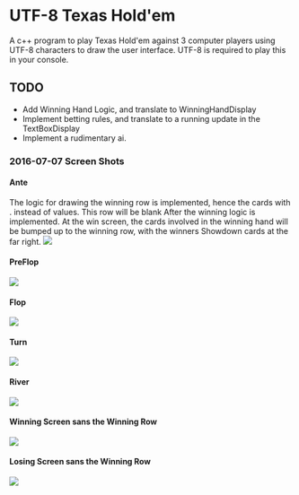 # UTF-8 Texas Hold'em
A c++ program to play Texas Hold'em against 3 computer players using UTF-8 characters to
draw the user interface. UTF-8 is required to play this in your console.

## TODO
* Add Winning Hand Logic, and translate to WinningHandDisplay
* Implement betting rules, and translate to a running update in the TextBoxDisplay
* Implement a rudimentary ai.

### 2016-07-07 Screen Shots
#### Ante
The logic for drawing the winning row is implemented, hence the cards with . instead of values. This row will be blank After the winning logic is implemented. At the win screen, the cards involved in the winning hand will be bumped up to the winning row, with the winners Showdown cards at the far right.
![](screenshots/2016-07-07_GameStart.png)  

#### PreFlop
![](screenshots/2016-07-07_PreFlop.png)

#### Flop
![](screenshots/2016-07-07_Flop.png)

#### Turn
![](screenshots/2016-07-07_Turn.png)

#### River
![](screenshots/2016-07-07_River.png)

#### Winning Screen sans the Winning Row
![](screenshots/2016-07-07_WinScreen_SansWinningRow.png)

#### Losing Screen sans the Winning Row
![](screenshots/2016-07-07_LoseScreen_SansWinningRow.png)
